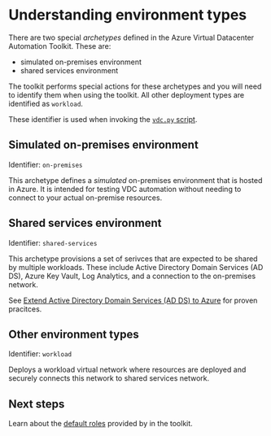 # Understanding environment types

There are two special _archetypes_ defined in the Azure Virtual Datacenter Automation Toolkit.
These are:

- simulated on-premises environment
- shared services environment

The toolkit performs special actions for these archetypes and you will need to identify them when using the toolkit. All other deployment types are identified as `workload`.

These identifier is used when invoking the [`vdc.py` script](../reference/script-vdc.md).

## Simulated on-premises environment

Identifier: `on-premises`

This archetype defines a _simulated_ on-premises environment that is hosted in Azure. It is intended for testing VDC automation without needing to connect to your actual on-premise resources.

## Shared services environment

Identifier: `shared-services`

This archetype provisions a set of serivces that are expected to be shared by multiple workloads. These include Active Directory Domain Services (AD DS), Azure Key Vault, Log Analytics, and a connection to the on-premises network.

See [Extend Active Directory Domain Services (AD DS) to Azure](https://docs.microsoft.com/azure/architecture/reference-architectures/identity/adds-extend-domain) for proven pracitces.

## Other environment types

Identifier: `workload`

Deploys a workload virtual network where resources are deployed and securely connects this network to shared services network.

## Next steps

Learn about the [default roles](roles.md) provided by in the toolkit.